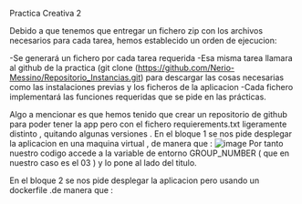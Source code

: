 Practica Creativa 2 

Debido a que tenemos que entregar un fichero zip con los archivos necesarios para cada tarea, hemos establecido un orden de ejecucion:

-Se generará un fichero por cada tarea requerida 
-Esa misma tarea llamara al github de la practica (git clone (https://github.com/Nerio-Messino/Repositorio_Instancias.git) para descargar las cosas necesarias como las instalaciones previas y los ficheros de la aplicacion 
-Cada fichero implementará las funciones requeridas que se pide en las prácticas.

Algo a mencionar es que hemos tenido que crear un repositorio de github para poder tener la app pero con el fichero requierements.txt ligeramente distinto , quitando algunas versiones .
En el bloque 1 se nos pide desplegar la aplicacion en una maquina virtual , de manera que : 
![image](https://github.com/Nerio-Messino/Practica_Creativa_2/assets/124915706/fcfa02eb-3be0-4c24-9387-4f1a873710df)
Por tanto nuestro codigo accede a la variable de entorno GROUP_NUMBER ( que en nuestro caso es el 03 ) y lo pone al lado del titulo.

En el bloque 2 se nos pide desplegar la aplicacion pero usando un dockerfile .de manera que :
